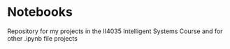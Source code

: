 # Notebooks
Repository for my projects in the II4035 Intelligent Systems Course and for other .ipynb file projects
